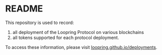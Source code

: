 # README

This repository is used to record:
1. all deployment of the Loopring Protocol on various blockchains
1. all tokens supported for each protocol deployment.

To access these information, please visit [loopring.github.io/deployments](https://loopring.github.io/deployments).
